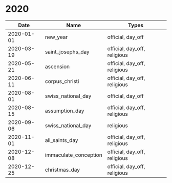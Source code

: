 # 2020

| Date       | Name                  | Types                        |
|------------|-----------------------|------------------------------|
| 2020-01-01 | new_year              | official, day_off            |
| 2020-03-19 | saint_josephs_day     | official, day_off, religious |
| 2020-05-21 | ascension             | official, day_off, religious |
| 2020-06-11 | corpus_christi        | official, day_off, religious |
| 2020-08-01 | swiss_national_day    | official, day_off            |
| 2020-08-15 | assumption_day        | official, day_off, religious |
| 2020-09-06 | swiss_national_day    | religious                    |
| 2020-11-01 | all_saints_day        | official, day_off, religious |
| 2020-12-08 | immaculate_conception | official, day_off, religious |
| 2020-12-25 | christmas_day         | official, day_off, religious |
